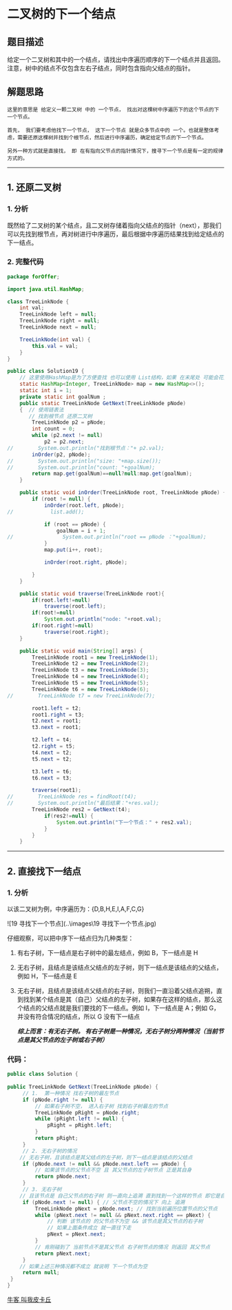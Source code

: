 # 二叉树的下一个结点

## 题目描述

给定一个二叉树和其中的一个结点，请找出中序遍历顺序的下一个结点并且返回。注意，树中的结点不仅包含左右子结点，同时包含指向父结点的指针。

## 解题思路

```
这里的意思是 给定义一颗二叉树 中的 一个节点， 找出对这棵树中序遍历下的这个节点的下一个节点。

首先， 我们要考虑他找下一个节点， 这下一个节点 就是众多节点中的 一个。也就是整体考虑，需要还原这棵树并找到个根节点，然后进行中序遍历，确定给定节点的下一个节点。

另外一种方式就是直接找， 即 在有指向父节点的指针情况下，搜寻下一个节点是有一定的规律方式的。
```

******

## 1. 还原二叉树

### 1. 分析

既然给了二叉树的某个结点，且二叉树存储着指向父结点的指针（next），那我们可以先找到根节点，再对树进行中序遍历，最后根据中序遍历结果找到给定结点的下一结点。

### 2. 完整代码

```java
package forOffer;

import java.util.HashMap;

class TreeLinkNode {
    int val;
    TreeLinkNode left = null;
    TreeLinkNode right = null;
    TreeLinkNode next = null;

    TreeLinkNode(int val) {
        this.val = val;
    }
}

public class Solution19 {
    // 这里使用HashMap是为了方便查找 也可以使用 List结构，如果 在末尾处 可能会花费较长时间遍历。
    static HashMap<Integer, TreeLinkNode> map = new HashMap<>();
    static int i = 1;
    private static int goalNum ;
    public static TreeLinkNode GetNext(TreeLinkNode pNode)
    {  // 使用链表法
       // 找到根节点 还原二叉树
        TreeLinkNode p2 = pNode;
        int count = 0;
        while (p2.next != null)
            p2 = p2.next;
//        System.out.println("找到根节点："+ p2.val);
        inOrder(p2, pNode);
//        System.out.println("size: "+map.size());
//        System.out.println("count: "+goalNum);
        return map.get(goalNum)==null?null:map.get(goalNum);
    }

    public static void inOrder(TreeLinkNode root, TreeLinkNode pNode) {
        if (root != null) {
            inOrder(root.left, pNode);
//            list.add();

            if (root == pNode) {
                goalNum = i + 1;
//                System.out.println("root == pNode ："+goalNum);
            }
            map.put(i++, root);

            inOrder(root.right, pNode);

        }
    }

    public static void traverse(TreeLinkNode root){
        if(root.left!=null)
            traverse(root.left);
        if(root!=null)
            System.out.println("node: "+root.val);
        if(root.right!=null)
            traverse(root.right);
    }

    public static void main(String[] args) {
        TreeLinkNode root1 = new TreeLinkNode(1);
        TreeLinkNode t2 = new TreeLinkNode(2);
        TreeLinkNode t3 = new TreeLinkNode(3);
        TreeLinkNode t4 = new TreeLinkNode(4);
        TreeLinkNode t5 = new TreeLinkNode(5);
        TreeLinkNode t6 = new TreeLinkNode(6);
//        TreeLinkNode t7 = new TreeLinkNode(7);

        root1.left = t2;
        root1.right = t3;
        t2.next = root1;
        t3.next = root1;

        t2.left = t4;
        t2.right = t5;
        t4.next = t2;
        t5.next = t2;

        t3.left = t6;
        t6.next = t3;

        traverse(root1);
//        TreeLinkNode res = findRoot(t4);
//        System.out.println("最后结果："+res.val);
        TreeLinkNode res2 = GetNext(t4);
            if(res2!=null) {
                System.out.println("下一个节点：" + res2.val);
            }
        }
    }
```

*****

## 2. 直接找下一结点

### 1. 分析

以该二叉树为例，中序遍历为：{D,B,H,E,I,A,F,C,G}

![19 寻找下一个节点](..\images\19 寻找下一个节点.jpg)

仔细观察，可以把中序下一结点归为几种类型：

1. 有右子树，下一结点是右子树中的最左结点，例如 B，下一结点是 H

2. 无右子树，且结点是该结点父结点的左子树，则下一结点是该结点的父结点，例如 H，下一结点是 E

3. 无右子树，且结点是该结点父结点的右子树，则我们一直沿着父结点追朔，直到找到某个结点是其（自己）父结点的左子树，如果存在这样的结点，那么这个结点的父结点就是我们要找的下一结点。例如 I，下一结点是 A；例如 G，并没有符合情况的结点，所以 G 没有下一结点

   ***综上而言：有无右子树。 有右子树是一种情况，无右子树分两种情况（当前节点是其父节点的左子树或右子树）***

   

### 代码：

```java
public class Solution {
 
public TreeLinkNode GetNext(TreeLinkNode pNode) {
     // 1.  第一种情况 找右子树的最左节点
     if (pNode.right != null) {
         // 如果右子树不空， 进入右子树 找到右子树最左的节点
         TreeLinkNode pRight = pNode.right;
         while (pRight.left != null) {
             pRight = pRight.left;
         }
         return pRight;
     }
     // 2. 无右子树的情况 
    // 无右子树，且该结点是其父结点的左子树，则下一结点是该结点的父结点
     if (pNode.next != null && pNode.next.left == pNode) {
         // 如果该节点的父节点不空 且 其父节点的左子树节点 正是其自身
         return pNode.next;
     }
     // 3. 无右子树 
    // 且该节点是 自己父节点的右子树 则一直向上追溯 直到找到一个这样的节点 即它是自己父节点的 左子树， 那么该节点的父节点就是所需的下一个节点。
     if (pNode.next != null) { // 父节点不空的情况下 向上 追溯
         TreeLinkNode pNext = pNode.next; // 找到当前遍历位置节点的父节点
         while (pNext.next != null && pNext.next.right == pNext) {
             // 判断 该节点的 的父节点不为空 && 该节点是其父节点的右子树
             // 如果上面条件成立 就一直往下走
             pNext = pNext.next;
         }
         // 肯刚碰到了 当前节点不是其父节点 右子树节点的情况 则返回 其父节点
         return pNext.next;
     }
    // 如果上述三种情况都不成立 就说明 下一个节点为空
     return null;
 }
}
```



   

[牛客 叫我皮卡丘](https://blog.nowcoder.net/n/37b2e6170ffb4acaa27f67f88b1b1922?f=comment)
